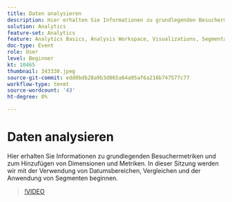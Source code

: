 ```yaml
---
title: Daten analysieren
description: Hier erhalten Sie Informationen zu grundlegenden Besuchermetriken und zum Hinzufügen von Dimensionen und Metriken.
solution: Analytics
feature-set: Analytics
feature: Analytics Basics, Analysis Workspace, Visualizations, Segmentation, Metrics
doc-type: Event
role: User
level: Beginner
kt: 10465
thumbnail: 343330.jpeg
source-git-commit: edd0bdb28a9b3d065a64a95af6a216b747577c77
workflow-type: tm+mt
source-wordcount: '43'
ht-degree: 0%

---
```


# Daten analysieren

Hier erhalten Sie Informationen zu grundlegenden Besuchermetriken und zum Hinzufügen von Dimensionen und Metriken. In dieser Sitzung werden wir mit der Verwendung von Datumsbereichen, Vergleichen und der Anwendung von Segmenten beginnen.

>[!VIDEO](https://video.tv.adobe.com/v/343330/?quality=12&learn=on)
